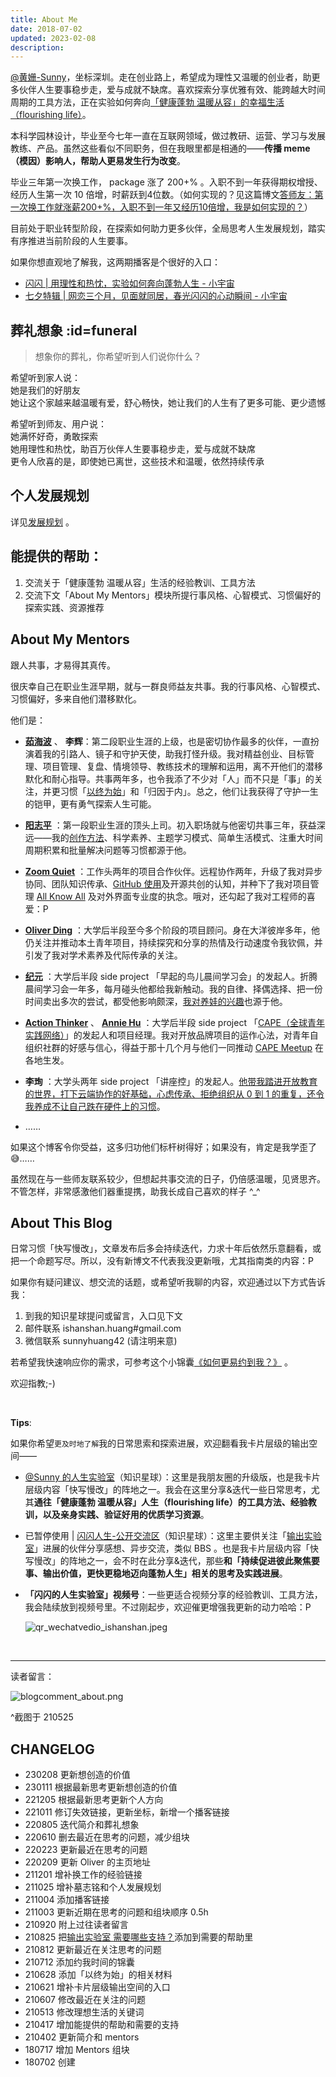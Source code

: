 ```yaml
---
title: About Me
date: 2018-07-02
updated: 2023-02-08
description:
---
```



[@黄姗-Sunny](https://github.com/sunnyhuang42)，坐标深圳。走在创业路上，希望成为理性又温暖的创业者，助更多伙伴人生要事稳步走，爱与成就不缺席。喜欢探索分享优雅有效、能跨越大时间周期的工具方法，正在实验如何奔向[「健康蓬勃 温暖从容」的幸福生活（flourishing life）](/about/idealife)。


本科学园林设计，毕业至今七年一直在互联网领域，做过教研、运营、学习与发展教练、产品。虽然这些看似不同职务，但在我眼里都是相通的——**传播 meme（模因）影响人，帮助人更易发生行为改变**。

毕业三年第一次换工作， package 涨了 200+% 。入职不到一年获得期权增授、经历人生第一次 10 倍增，时薪跃到4位数。（如何实现的？见这篇博文[答师友：第一次换工作就涨薪200+%，入职不到一年又经历10倍增，我是如何实现的？](/mur/tips_jobhunting)）

目前处于职业转型阶段，在探索如何助力更多伙伴，全局思考人生发展规划，踏实有序推进当前阶段的人生要事。

如果你想直观地了解我，这两期播客是个很好的入口：<br>
- [闪闪 | 用理性和热忱，实验如何奔向蓬勃人生 -  小宇宙](https://www.xiaoyuzhoufm.com/episode/61585ce0ae1d32c4f86c18c5?s=eyJ1IjogIjYwZTI4NWQ4ZTBmNWU3MjNiYjlmNDVlNiJ9)
- [七夕特辑 | 网恋三个月，见面就同居，春光闪闪的心动瞬间 - 小宇宙](https://www.xiaoyuzhoufm.com/episode/62ebd5d4f5799d134563be9f?s=eyJ1IjogIjYwZTI4NWQ4ZTBmNWU3MjNiYjlmNDVlNiJ9)


## 葬礼想象 :id=funeral

> 想象你的葬礼，你希望听到人们说你什么？

希望听到家人说： <br>
她是我们的好朋友 <br>
她让这个家越来越温暖有爱，舒心畅快，她让我们的人生有了更多可能、更少遗憾 <br>

希望听到师友、用户说： <br>
她满怀好奇，勇敢探索 <br>
她用理性和热忱，助百万伙伴人生要事稳步走，爱与成就不缺席<br>
更令人欣喜的是，即使她已离世，这些技术和温暖，依然持续传承

## 个人发展规划

详见[发展规划](/about/plan_lifedev) 。





## 能提供的帮助：

1. 交流关于「健康蓬勃 温暖从容」生活的经验教训、工具方法
2. 交流下文「About My Mentors」模块所提行事风格、心智模式、习惯偏好的探索实践、资源推荐





## About My Mentors

跟人共事，才易得其真传。

很庆幸自己在职业生涯早期，就与一群良师益友共事。我的行事风格、心智模式、习惯偏好，多来自他们潜移默化。

他们是：


- **[茹海波](https://weibo.com/brianru)** 、 **李辉**：第二段职业生涯的上级，也是密切协作最多的伙伴，一直扮演着我的引路人、镜子和守护天使，助我打怪升级。我对精益创业、目标管理、项目管理、复盘、情境领导、教练技术的理解和运用，离不开他们的潜移默化和耐心指导。共事两年多，也令我添了不少对「人」而不只是「事」的关注，并更习惯「[以终为始](https://docs.qq.com/slide/DVVBzbVZ1UnFRZEhM)」和「归因于内」。总之，他们让我获得了守护一生的铠甲，更有勇气探索人生可能。

- **[阳志平](https://www.yangzhiping.com/)** ：第一段职业生涯的顶头上司。初入职场就与他密切共事三年，获益深远——我的[创作方法](/wr/HbOutputbyCards)、科学素养、主题学习模式、简单生活模式、注重大时间周期积累和批量解决问题等习惯都源于他。
- **[Zoom Quiet](http://zoomquiet.io/#)** ：工作头两年的项目合作伙伴。远程协作两年，升级了我对异步协同、团队知识传承、[GitHub 使用](/cmty/HbGitHubCooperate)及开源共创的认知，并种下了我对项目管理 [All Know All](https://www.xmind.net/m/citg/) 及对外界面专业度的执念。哦对，还勾起了我对工程师的喜爱：P
- **[Oliver Ding](https://medium.com/call4)** ：大学后半段至今多个阶段的项目顾问。身在大洋彼岸多年，他仍关注并推动本土青年项目，持续探究和分享的热情及行动速度令我钦佩，并引发了我对学术素养及代际传承的关注。
- **[纪元](https://cdn.sunnyhuang.net/clipping/qr_jiyuan.jpeg)** ：大学后半段 side project 「早起的鸟儿晨间学习会」的发起人。折腾晨间学习会一年多，每月碰头他都给我新触动。我的自律、择偶选择、把一份时间卖出多次的尝试，都受他影响颇深，[我对养娃的兴趣](/family/hb_parenting)也源于他。
- **[Action Thinker](http://www.zaih.com/mentor/84789490/)** 、 **[Annie Hu](https://www.linkedin.com/in/annie-hu-15250539/)** ：大学后半段 side project 「[CAPE（全球青年实践网络）](https://capechina.org/)」的发起人和项目经理。我对开放品牌项目的运作心法，对青年自组织社群的好感与信心，得益于那十几个月与他们一同推动 [CAPE Meetup](https://capechina.org/categories/cape-meetup/) 在各地生发。
- **李珣** ：大学头两年 side project 「讲座控」的发起人。[他带我踏进开放教育的世界，打下云端协作的好基础，心虑传承、拒绝组织从 0 到 1 的重复，还令我养成不让自己跌在硬件上的习惯](/selfedu/SelfEduOwetoJZK)。
- ……

如果这个博客令你受益，这多归功他们标杆树得好；如果没有，肯定是我学歪了😅……

虽然现在与一些师友联系较少，但想起共事交流的日子，仍倍感温暖，见贤思齐。不管怎样，非常感激他们器重提携，助我长成自己喜欢的样子 ^_^







## About This Blog

日常习惯「快写慢改」，文章发布后多会持续迭代，力求十年后依然乐意翻看，或把一个命题写尽。所以，没有新博文不代表我没更新哦，尤其指南类的内容：P



如果你有疑问建议、想交流的话题，或希望听我聊的内容，欢迎通过以下方式告诉我：

1. 到我的知识星球提问或留言，入口见下文
2. 邮件联系 ishanshan.huang#gmail.com
3. 微信联系 sunnyhuang42 (请注明来意)


若希望我快速响应你的需求，可参考这个小锦囊[《如何更易约到我？》](/about/booking) 。

欢迎指教;-)

<br>

**Tips**:

如果你希望`更及时地了解`我的日常思索和探索进展，欢迎翻看我卡片层级的输出空间——



- [@Sunny 的人生实验室](https://t.zsxq.com/Vrzji2B)（知识星球）：这里是我朋友圈的升级版，也是我卡片层级内容「快写慢改」的阵地之一。我会在这里分享&迭代一些日常思考，尤其**通往「健康蓬勃 温暖从容」人生（flourishing life）的工具方法、经验教训，以及亲身实践、验证好用的优质学习资源**。


- 已暂停使用 | [闪闪人生-公开交流区](https://t.zsxq.com/2jaMjyr)（知识星球）：这里主要供关注「[输出实验室](/f_output/)」进展的伙伴分享感想、异步交流，类似 BBS 。也是我卡片层级内容「快写慢改」的阵地之一，会不时在此分享&迭代，那些**和「持续促进彼此聚焦要事、输出价值，更快更稳地迈向蓬勃人生」相关的思考及实践进展**。

- **「闪闪的人生实验室」视频号**：一些更适合视频分享的经验教训、工具方法，我会陆续放到视频号里。不过刚起步，欢迎催更增强我更新的动力哈哈：P

  ![qr_wechatvedio_ishanshan.jpeg](https://cdn.sunnyhuang.net/share/qr_wechatvedio_ishanshan.jpeg?x-oss-process=image/resize,w_400 ':size=150')





<br>

---


读者留言：

![blogcomment_about.png](https://cdn.sunnyhuang.net/share/blogcomment_about.png)

^截图于 210525

## CHANGELOG

- 230208 更新想创造的价值
- 230111 根据最新思考更新想创造的价值
- 221205 根据最新思考更新个人方向
- 221011 修订失效链接，更新坐标，新增一个播客链接
- 220805 迭代简介和葬礼想象
- 220610 删去最近在思考的问题，减少组块
- 220223 更新最近在思考的问题
- 220209 更新 Oliver 的主页地址
- 211201 增补换工作的经验链接
- 211025 增补墓志铭和个人发展规划
- 211004 添加播客链接
- 211003 更新近期在思考的问题和组块顺序 0.5h
- 210920 附上过往读者留言
- 210825 把[输出实验室 需要哪些支持？](/f_output/helpwanted)添加到需要的帮助里
- 210812 更新最近在关注思考的问题
- 210712 添加约我时间的锦囊
- 210628 添加「以终为始」的相关材料
- 210621 增补卡片层级输出空间的入口
- 210607 修改最近在关注的问题
- 210513 修改理想生活的关键词
- 210417 增加能提供的帮助和需要的支持
- 210402 更新简介和 mentors
- 180717 增加 Mentors 组块
- 180702 创建
